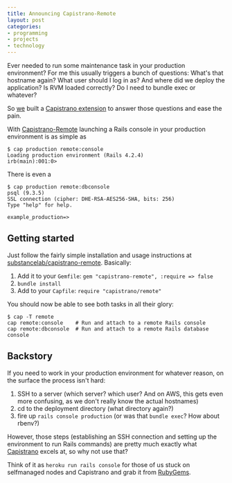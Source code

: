 ```yaml
---
title: Announcing Capistrano-Remote
layout: post
categories:
- programming
- projects
- technology
---
```


Ever needed to run some maintenance task in your production environment? For me
this usually triggers a bunch of questions: What's that hostname again? What
user should I log in as? And where did we deploy the application? Is RVM loaded
correctly? Do I need to bundle exec or whatever?

So [we](http://substancelab.com) built a [Capistrano
extension](https://rubygems.org/gems/capistrano-remote) to answer those
questions and ease the pain.

<!--more-->

With [Capistrano-Remote](https://rubygems.org/gems/capistrano-remote) launching
a Rails console in your production environment is as simple as

    $ cap production remote:console
    Loading production environment (Rails 4.2.4)
    irb(main):001:0>

There is even a

    $ cap production remote:dbconsole
    psql (9.3.5)
    SSL connection (cipher: DHE-RSA-AES256-SHA, bits: 256)
    Type "help" for help.
    
    example_production=>

## Getting started

Just follow the fairly simple installation and usage instructions at [substancelab/capistrano-remote](https://github.com/substancelab/capistrano-remote). Basically:

1. Add it to your `Gemfile`: `gem "capistrano-remote", :require => false`
2. `bundle install`
3. Add to your `Capfile`: `require "capistrano/remote"`

You should now be able to see both tasks in all their glory:

    $ cap -T remote
    cap remote:console    # Run and attach to a remote Rails console
    cap remote:dbconsole  # Run and attach to a remote Rails database console

## Backstory

If you need to work in your production environment for whatever reason, on the
surface the process isn't hard:

1. SSH to a server (which server? which user? And on AWS, this gets even more confusing, as we don't really know the actual hostnames)
2. cd to the deployment directory (what directory again?)
3. fire up `rails console production` (or was that `bundle exec`? How about rbenv?)

However, those steps (establishing an SSH connection and setting up the
environment to run Rails commands) are pretty much exactly what
[Capistrano](http://capistranorb.com/) excels at, so why not use that?

Think of it as `heroku run rails console` for those of us stuck on selfmanaged
nodes and Capistrano and grab it from [RubyGems](https://rubygems.org/gems/capistrano-remote).
